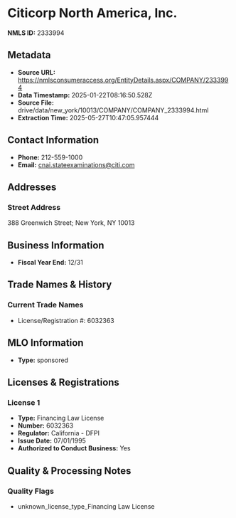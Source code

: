 # Citicorp North America, Inc.

**NMLS ID:** 2333994

## Metadata
- **Source URL:** https://nmlsconsumeraccess.org/EntityDetails.aspx/COMPANY/2333994
- **Data Timestamp:** 2025-01-22T08:16:50.528Z
- **Source File:** drive/data/new_york/10013/COMPANY/COMPANY_2333994.html
- **Extraction Time:** 2025-05-27T10:47:05.957444

## Contact Information
- **Phone:** 212-559-1000
- **Email:** cnai.stateexaminations@citi.com

## Addresses
### Street Address
388 Greenwich Street; New York, NY 10013

## Business Information
- **Fiscal Year End:** 12/31

## Trade Names & History
### Current Trade Names
- License/Registration #: 6032363

## MLO Information
- **Type:** sponsored

## Licenses & Registrations

### License 1
- **Type:** Financing Law License
- **Number:** 6032363
- **Regulator:** California - DFPI
- **Issue Date:** 07/01/1995
- **Authorized to Conduct Business:** Yes

## Quality & Processing Notes
### Quality Flags
- unknown_license_type_Financing Law License
